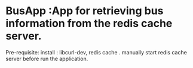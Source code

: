 # BusApp :App for retrieving bus information from the redis cache server.
Pre-requisite:
install : libcurl-dev, redis cache .
manually start redis cache server before run the application.

